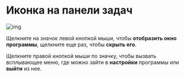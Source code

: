 
# Иконка на панели задач


![img](../images/ru/trayicon_ru.png) 

Щелкните на значок левой кнопкой мыши, чтобы **отобразить окно программы**, щелкните еще раз, чтобы **скрыть его**.

Щелкните правой кнопкой мыши по значку, чтобы вызвать всплывающее меню, где можно зайти в **настройки** программы или **выйти** из нее.